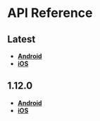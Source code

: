 # API Reference

<a name="latest"></a>
## Latest
- [**Android**](./android/latest)
- [**iOS**](./ios/latest)

<a name="1.12.0"></a>
## 1.12.0
- [**Android**](./android/1.12.0)
- [**iOS**](./ios/1.12.0)